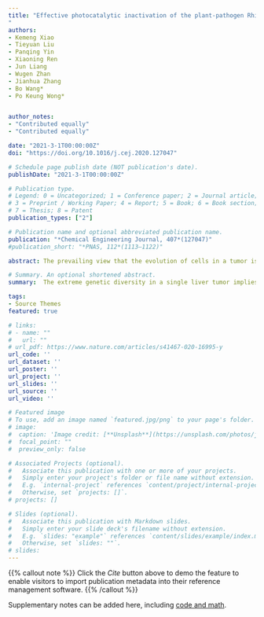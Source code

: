 ```yaml
---
title: "Effective photocatalytic inactivation of the plant-pathogen Rhizobium radiobacter by carbon-based material: Mechanism and agriculture application
"
authors:
- Kemeng Xiao
- Tieyuan Liu
- Panqing Yin
- Xiaoning Ren
- Jun Liang
- Wugen Zhan
- Jianhua Zhang
- Bo Wang*
- Po Keung Wong*


author_notes:
- "Contributed equally"
- "Contributed equally"

date: "2021-3-1T00:00:00Z"
doi: "https://doi.org/10.1016/j.cej.2020.127047"

# Schedule page publish date (NOT publication's date).
publishDate: "2021-3-1T00:00:00Z"

# Publication type.
# Legend: 0 = Uncategorized; 1 = Conference paper; 2 = Journal article;
# 3 = Preprint / Working Paper; 4 = Report; 5 = Book; 6 = Book section;
# 7 = Thesis; 8 = Patent
publication_types: ["2"]

# Publication name and optional abbreviated publication name.
publication: "*Chemical Engineering Journal, 407*(127047)"
#publication_short: "*PNAS, 112*(1113–1122)"

abstract: The prevailing view that the evolution of cells in a tumor is driven by Darwinian selection has never been rigorously tested. Because selection greatly affects the level of intratumor genetic diversity, it is important to assess whether intratumor evolution follows the Darwinian or the non-Darwinian mode of evolution. To provide the statistical power, many regions in a single tumor need to be sampled and analyzed much more extensively than has been attempted in previous intratumor studies. Here, from a hepatocellular carcinoma (HCC) tumor, we evaluated multiregional samples from the tumor, using either whole-exome sequencing (WES) (n = 23 samples) or genotyping (n = 286) under both the infinite-site and infinite-allele models of population genetics. In addition to the many single-nucleotide variations (SNVs) present in all samples, there were 35 “polymorphic” SNVs among samples. High genetic diversity was evident as the 23 WES samples defined 20 unique cell clones. With all 286 samples genotyped, clonal diversity agreed well with the non-Darwinian model with no evidence of positive Darwinian selection. Under the non-Darwinian model, MALL (the number of coding region mutations in the entire tumor) was estimated to be greater than 100 million in this tumor. DNA sequences reveal local diversities in small patches of cells and validate the estimation. In contrast, the genetic diversity under a Darwinian model would generally be orders of magnitude smaller. Because the level of genetic diversity will have implications on therapeutic resistance, non-Darwinian evolution should be heeded in cancer treatments even for microscopic tumors.

# Summary. An optional shortened abstract.
summary:  The extreme genetic diversity in a single liver tumor implies clonal evolution under the non-Darwinian mode.

tags:
- Source Themes
featured: true

# links:
# - name: ""
#   url: ""
# url_pdf: https://www.nature.com/articles/s41467-020-16995-y
url_code: ''
url_dataset: ''
url_poster: ''
url_project: ''
url_slides: ''
url_source: ''
url_video: ''

# Featured image
# To use, add an image named `featured.jpg/png` to your page's folder. 
# image:
#  caption: 'Image credit: [**Unsplash**](https://unsplash.com/photos/jdD8gXaTZsc)'
#  focal_point: ""
#  preview_only: false

# Associated Projects (optional).
#   Associate this publication with one or more of your projects.
#   Simply enter your project's folder or file name without extension.
#   E.g. `internal-project` references `content/project/internal-project/index.md`.
#   Otherwise, set `projects: []`.
# projects: []

# Slides (optional).
#   Associate this publication with Markdown slides.
#   Simply enter your slide deck's filename without extension.
#   E.g. `slides: "example"` references `content/slides/example/index.md`.
#   Otherwise, set `slides: ""`.
# slides:
---
```


{{% callout note %}}
Click the *Cite* button above to demo the feature to enable visitors to import publication metadata into their reference management software.
{{% /callout %}}

Supplementary notes can be added here, including [code and math](https://sourcethemes.com/academic/docs/writing-markdown-latex/).
